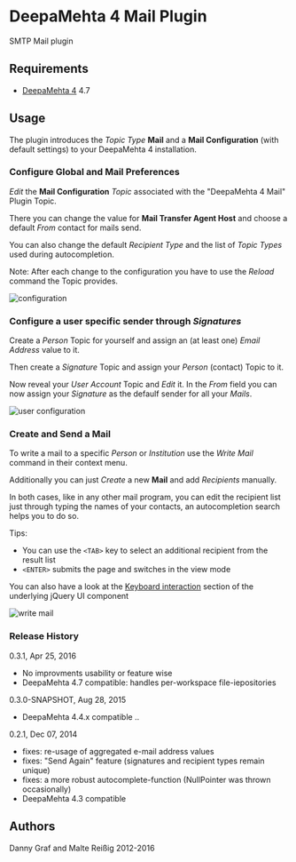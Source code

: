 # DeepaMehta 4 Mail Plugin

SMTP Mail plugin

## Requirements

  * [DeepaMehta 4](http://github.com/jri/deepamehta) 4.7

## Usage

The plugin introduces the _Topic Type_ **Mail** and a **Mail Configuration** (with default settings) to your DeepaMehta 4 installation.

### Configure Global and Mail Preferences

_Edit_ the **Mail Configuration** _Topic_ associated with the "DeepaMehta 4 Mail" Plugin Topic.

There you can change the value for **Mail Transfer Agent Host** and choose a default *From* contact for mails send.

You can also change the default *Recipient Type* and the list of *Topic Types* used during autocompletion.

Note: After each change to the configuration you have to use the *Reload* command the Topic provides.

![configuration](https://github.com/mukil/dm4-mail/raw/master/doc/configuration.png)

### Configure a user specific sender through _Signatures_

Create a _Person_ Topic for yourself and assign an (at least one) _Email Address_ value to it.

Then create a _Signature_ Topic  and assign your _Person_  (contact) Topic to it.

Now reveal your *User Account* Topic and _Edit_ it. In the *From* field you can now assign your _Signature_ as the defaulf sender for all your _Mails_.

![user configuration](https://github.com/mukil/dm4-mail/raw/master/doc/userconfig.png)

### Create and Send a Mail

To write a mail to a specific _Person_ or _Institution_ use the *Write Mail* command in their context menu.

Additionally you can just _Create_ a new **Mail** and add _Recipients_ manually.

In both cases, like in any other mail program, you can edit the recipient list just through typing the names of your contacts, an autocompletion search helps you to do so.

Tips:

- You can use the `<TAB>` key to select an additional recipient from the result list
- `<ENTER>` submits the page and switches in the view mode

You can also have a look at the [Keyboard interaction](http://api.jqueryui.com/autocomplete/) section of the underlying jQuery UI component

![write mail](https://github.com/mukil/dm4-mail/raw/master/doc/mail.png)

### Release History

0.3.1, Apr 25, 2016

* No improvments usability or feature wise
* DeepaMehta 4.7 compatible: handles per-workspace file-iepositories

0.3.0-SNAPSHOT, Aug 28, 2015

* DeepaMehta 4.4.x compatible ..

0.2.1, Dec 07, 2014

* fixes: re-usage of aggregated e-mail address values
* fixes: "Send Again" feature (signatures and recipient types remain unique)
* fixes: a more robust autocomplete-function (NullPointer was thrown occasionally)
* DeepaMehta 4.3 compatible


Authors
-------
Danny Graf and Malte Reißig 2012-2016


